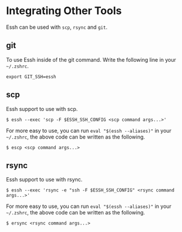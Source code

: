 # Integrating Other Tools

Essh can be used with `scp`, `rsync` and `git`.

## git

To use Essh inside of the git command. Write the following line in your `~/.zshrc`.

```
export GIT_SSH=essh
```

## scp

Essh support to use with scp.

```
$ essh --exec 'scp -F $ESSH_SSH_CONFIG <scp command args...>'
```

For more easy to use, you can run `eval "$(essh --aliases)"` in your `~/.zshrc`, the above code can be written as the following.

```
$ escp <scp command args...>
```

## rsync

Essh support to use with rsync.

```
$ essh --exec 'rsync -e "ssh -F $ESSH_SSH_CONFIG" <rsync command args...>'
```

For more easy to use, you can run `eval "$(essh --aliases)"` in your `~/.zshrc`, the above code can be written as the following.

```
$ ersync <rsync command args...>
```
